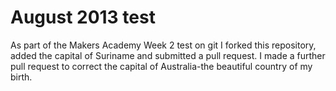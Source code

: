 August 2013 test
================

As part of the Makers Academy Week 2 test on git I forked this repository, added the capital
of Suriname and submitted a pull request. I made a further pull request to correct the capital
of Australia-the beautiful country of my birth.
